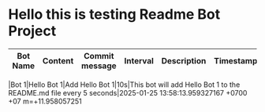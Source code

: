# Hello this is testing Readme Bot Project

| Bot Name | Content | Commit message | Interval | Description | Timestamp
|-|-|-|-|-|-

|Bot 1|Hello Bot 1|Add Hello Bot 1|10s|This bot will add Hello Bot 1 to the README.md file every 5 seconds|2025-01-25 13:58:13.959327167 +0700 +07 m=+11.958057251